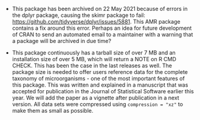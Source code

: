 * This package has been archived on 22 May 2021 because of errors in the dplyr package, causing the skimr package to fail: <https://github.com/tidyverse/dplyr/issues/5881>. This AMR package contains a fix around this error. Perhaps an idea for future development of CRAN to send an automated email to a maintainer with a warning that a package will be archived in due time?

* This package continuously has a tarball size of over 7 MB and an installation size of over 5 MB, which will return a NOTE on R CMD CHECK. This has been the case in the last releases as well. The package size is needed to offer users reference data for the complete taxonomy of microorganisms - one of the most important features of this package. This was written and explained in a manuscript that was accepted for publication in the Journal of Statistical Software earlier this year. We will add the paper as a vignette after publication in a next version. All data sets were compressed using `compression = "xz"` to make them as small as possible.

